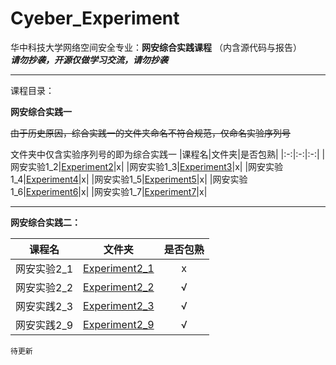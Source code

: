 # Cyeber_Experiment
华中科技大学网络空间安全专业：**网安综合实践课程**
（内含源代码与报告）
<br/>
 **_请勿抄袭，开源仅做学习交流，请勿抄袭_**
___
课程目录：


**网安综合实践一**


~~由于历史原因，综合实践一的文件夹命名不符合规范，仅命名实验序列号~~


文件夹中仅含实验序列号的即为综合实践一
|课程名|文件夹|是否包熟|
|:-:|:-:|:-:|
|网安实验1_2|[Experiment2](./Experiment2)|x|
|网安实验1_3|[Experiment3](./Experiment3)|x|
|网安实验1_4|[Experiment4](./Experiment4)|x|
|网安实验1_5|[Experiment5](./Experiment5)|x|
|网安实验1_6|[Experiment6](./Experiment6)|x|
|网安实验1_7|[Experiment7](./Experiment7)|x|
____________________________
**网安综合实践二：**

|课程名|文件夹|是否包熟|
|:-:|:-:|:-:|
|网安实验2_1|[Experiment2_1](./Experiment2_1)|x|
|网安实验2_2|[Experiment2_2](./Experiment2_2)|√|
|网安实践2_3|[Experiment2_3](./Experiment2_3)|√|
|网安实践2_9|[Experiment2_9](.\Experiment2_9)|√|

	待更新
